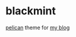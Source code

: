 # blackmint
[pelican](https://blog.getpelican.com/) theme for [my blog](https://blackle0pard.net/)  
